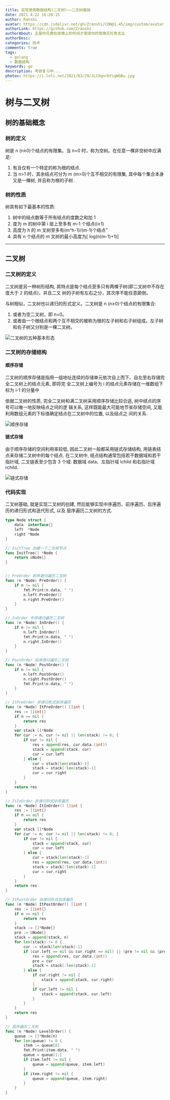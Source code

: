 ```yaml
---
title: 实现常用数据结构(二叉树)——二叉树基础
date: 2021-4-22 16:20:15
author: Ranshi
avatar: https://cdn.jsdelivr.net/gh/Zranshi/CDN@1.45/img/custom/avatar.jpg
authorLink: https://github.com/Zranshi
authorAbout: 正是你花费在玫瑰上的时间才使得你的玫瑰花珍贵无比
authorDesc:
categories: 技术
comments: true
tags:
  - golang
  - 数据结构
keywords: go
description: 考研复习中...
photos: https://i.loli.net/2021/03/29/JLC8qnrbYigWGBu.jpg
---
```

# 树与二叉树

## 树的基础概念

### 树的定义

树是 n (n≥0)个结点的有限集。当 n=0 时，称为空树。在任意一棵非空树中应满足:

1. 有且仅有一个特定的称为根的结点.
2. 当 n>1 时，其余结点可分为 m (m>0)个互不相交的有限集, 其中每个集合本身又是一棵树, 并且称为根的子树
   .

### 树的性质

树具有如下最基本的性质:

1. 树中的结点数等于所有结点的度数之和加 1
2. 度为 m 的树中第 i 层上至多有 m-1 个结点(i≥1)
3. 高度为 h 的 m 叉树至多有(m^h-1)/(m-1)个结点”
4. 具有 n 个结点的 m 叉树的最小高度为[ log(n(m-1)+1)]

---

## 二叉树

### 二叉树的定义

二叉树是另一种树形结构, 其特点是每个结点至多只有两棵子树(即二叉树中不存在度大于 2 的结点)，并且二又
树的子树有左右之分，其次序不能任意颠倒。

与树相似，二叉树也以递归的形式定义。二叉树是 n (n≥0)个结点的有限集合:

1. 或者为空二叉树，即 n=0。
2. 或者由一个根结点和两个互不相交的被称为根的左子树和右子树组成。左子树和右子树又分别是一棵二叉树。

![二叉树的五种基本形态](https://i.loli.net/2021/04/22/mrgq214L85kzPli.png)

### 二叉树的存储结构

#### 顺序存储

二叉树的顺序存储是指用一组地址连续的存储单元依次自上而下、自左至右存储完全二叉树上的结点元素, 即将完
全二叉树上编号为 i 的结点元素存储在一维数组下标为 i-1 的分量中

依据二叉树的性质, 完全二叉树和满二叉树采用顺序存储比较合适, 树中结点的序号可以唯一地反映结点之间的逻
辑关系, 这样既能最大可能地节省存储空间, 又能利用数组元素的下标值确定结点在二叉树中的位置, 以及结点之
间的关系.

![顺序存储](https://i.loli.net/2021/04/22/42JSI1kVWfAgbXU.png)

#### 链式存储

由于顺序存储的空间利用率较低, 因此二叉树一般都采用链式存储结构, 用链表结点来存储二叉树中的每个结点.
在二叉树中, 结点结构通常包括若干数据域和若干指针域, 二叉链表至少包含 3 个域: 数据域 data、左指针域
lchild 和右指针域 rchild.

![链式存储](https://i.loli.net/2021/04/22/SkYAvhV8wzcs9GC.png)

### 代码实现

二叉树基础, 就是实现二叉树的创建, 然后能够实现中序遍历、前序遍历、后序遍历的递归形式和迭代形式, 以及
层序遍历二叉树的方式.

```Go
type Node struct {
	data  interface{}
	left  *Node
	right *Node
}

// InitTree 创建一个二叉树节点
func InitTree() *Node {
	return &Node{}
}


// PreOrder 前序递归遍历二叉树
func (n *Node) PreOrder() {
	if n != nil {
		fmt.Print(n.data, " ")
		n.left.PreOrder()
		n.right.PreOrder()
	}
}

// InOrder 中序递归遍历二叉树
func (n *Node) InOrder() {
	if n != nil {
		n.left.InOrder()
		fmt.Print(n.data, " ")
		n.right.InOrder()
	}
}

// PostOrder 后序递归遍历二叉树
func (n *Node) PostOrder() {
	if n != nil {
		n.left.PostOrder()
		n.right.PostOrder()
		fmt.Print(n.data, " ")
	}
}

// ItPreOrder 非递归形式前序遍历
func (n *Node) ItPreOrder() []int {
	res := []int{}
	if n == nil {
		return res
	}
	var stack []*Node
	for cur := n; cur != nil || len(stack) != 0; {
		if cur != nil {
			res = append(res, cur.data.(int))
			stack = append(stack, cur)
			cur = cur.left
		} else {
			cur = stack[len(stack)-1]
			stack = stack[:len(stack)-1]
			cur = cur.right
		}
	}
	return res
}

// ItInOrder 非递归形式中序遍历
func (n *Node) ItInOrder() []int {
	res := []int{}
	if n == nil {
		return res
	}
	var stack []*Node
	for cur := n; cur != nil || len(stack) != 0; {
		if cur != nil {
			stack = append(stack, cur)
			cur = cur.left
		} else {
			cur = stack[len(stack)-1]
			res = append(res, cur.data.(int))
			stack = stack[:len(stack)-1]
			cur = cur.right
		}
	}
	return res
}

// ItPostOrder 非递归形式后序遍历
func (n *Node) ItPostOrder() []int {
	res := []int{}
	if n == nil {
		return res
	}
	stack := []*Node{}
	pre := &Node{}
	stack = append(stack, n)
	for len(stack) != 0 {
		cur := stack[len(stack)-1]
		if (cur.left == nil && cur.right == nil) || (pre != nil && (pre == cur.left || pre == cur.right)) {
			res = append(res, cur.data.(int))
			pre = cur
			stack = stack[:len(stack)-1]
		} else {
			if cur.right != nil {
				stack = append(stack, cur.right)
			}
			if cur.left != nil {
				stack = append(stack, cur.left)
			}
		}
	}
	return res
}

// 层序遍历二叉树
func (n *Node) LevelOrder() {
	queue := []*Node{n}
	for len(queue) != 0 {
		item := queue[0]
		fmt.Print(item.data, " ")
		queue = queue[1:]
		if item.left != nil {
			queue = append(queue, item.left)
		}
		if item.right != nil {
			queue = append(queue, item.right)
		}
	}
}

```
